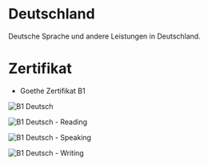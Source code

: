 # Deutschland
Deutsche Sprache und andere Leistungen in Deutschland.

# Zertifikat
* Goethe Zertifikat B1

![B1 Deutsch](https://github.com/moorthymadhanraj/Deutschland/assets/51472231/60da907c-54ef-4e01-8f3d-eca5133ed90d)

![B1 Deutsch - Reading](https://github.com/moorthymadhanraj/Deutschland/assets/51472231/dfadf75e-506e-4ea6-9ffc-d13449bc19a6)

![B1 Deutsch - Speaking](https://github.com/moorthymadhanraj/Deutschland/assets/51472231/469ce594-7a68-4d34-9201-1d10ef65aed3)

![B1 Deutsch - Writing](https://github.com/moorthymadhanraj/Deutschland/assets/51472231/7f803aa5-0e01-4822-b7be-30bc555c5163)



